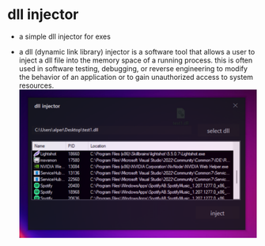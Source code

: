 # dll injector

- a simple dll injector for exes

- a dll (dynamic link library) injector is a software tool that allows a user to inject a dll file into the memory space of a running process. this is often used in software testing, debugging, or reverse engineering to modify the behavior of an application or to gain unauthorized access to system resources.
![](https://github.com/alperensiz/dll-injector/blob/master/dll%20injector.png?raw=true)


